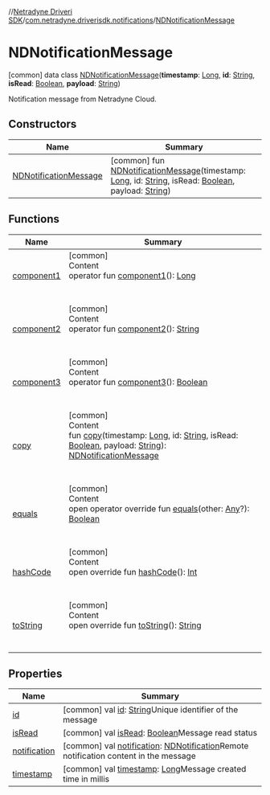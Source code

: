 //[Netradyne Driveri SDK](../../index.md)/[com.netradyne.driverisdk.notifications](../index.md)/[NDNotificationMessage](index.md)



# NDNotificationMessage  
 [common] data class [NDNotificationMessage](index.md)(**timestamp**: [Long](https://kotlinlang.org/api/latest/jvm/stdlib/kotlin/-long/index.html), **id**: [String](https://kotlinlang.org/api/latest/jvm/stdlib/kotlin/-string/index.html), **isRead**: [Boolean](https://kotlinlang.org/api/latest/jvm/stdlib/kotlin/-boolean/index.html), **payload**: [String](https://kotlinlang.org/api/latest/jvm/stdlib/kotlin/-string/index.html))

Notification message from Netradyne Cloud.

   


## Constructors  
  
|  Name|  Summary| 
|---|---|
| <a name="com.netradyne.driverisdk.notifications/NDNotificationMessage/NDNotificationMessage/#kotlin.Long#kotlin.String#kotlin.Boolean#kotlin.String/PointingToDeclaration/"></a>[NDNotificationMessage](-n-d-notification-message.md)| <a name="com.netradyne.driverisdk.notifications/NDNotificationMessage/NDNotificationMessage/#kotlin.Long#kotlin.String#kotlin.Boolean#kotlin.String/PointingToDeclaration/"></a> [common] fun [NDNotificationMessage](-n-d-notification-message.md)(timestamp: [Long](https://kotlinlang.org/api/latest/jvm/stdlib/kotlin/-long/index.html), id: [String](https://kotlinlang.org/api/latest/jvm/stdlib/kotlin/-string/index.html), isRead: [Boolean](https://kotlinlang.org/api/latest/jvm/stdlib/kotlin/-boolean/index.html), payload: [String](https://kotlinlang.org/api/latest/jvm/stdlib/kotlin/-string/index.html))   <br>


## Functions  
  
|  Name|  Summary| 
|---|---|
| <a name="com.netradyne.driverisdk.notifications/NDNotificationMessage/component1/#/PointingToDeclaration/"></a>[component1](component1.md)| <a name="com.netradyne.driverisdk.notifications/NDNotificationMessage/component1/#/PointingToDeclaration/"></a>[common]  <br>Content  <br>operator fun [component1](component1.md)(): [Long](https://kotlinlang.org/api/latest/jvm/stdlib/kotlin/-long/index.html)  <br><br><br>
| <a name="com.netradyne.driverisdk.notifications/NDNotificationMessage/component2/#/PointingToDeclaration/"></a>[component2](component2.md)| <a name="com.netradyne.driverisdk.notifications/NDNotificationMessage/component2/#/PointingToDeclaration/"></a>[common]  <br>Content  <br>operator fun [component2](component2.md)(): [String](https://kotlinlang.org/api/latest/jvm/stdlib/kotlin/-string/index.html)  <br><br><br>
| <a name="com.netradyne.driverisdk.notifications/NDNotificationMessage/component3/#/PointingToDeclaration/"></a>[component3](component3.md)| <a name="com.netradyne.driverisdk.notifications/NDNotificationMessage/component3/#/PointingToDeclaration/"></a>[common]  <br>Content  <br>operator fun [component3](component3.md)(): [Boolean](https://kotlinlang.org/api/latest/jvm/stdlib/kotlin/-boolean/index.html)  <br><br><br>
| <a name="com.netradyne.driverisdk.notifications/NDNotificationMessage/copy/#kotlin.Long#kotlin.String#kotlin.Boolean#kotlin.String/PointingToDeclaration/"></a>[copy](copy.md)| <a name="com.netradyne.driverisdk.notifications/NDNotificationMessage/copy/#kotlin.Long#kotlin.String#kotlin.Boolean#kotlin.String/PointingToDeclaration/"></a>[common]  <br>Content  <br>fun [copy](copy.md)(timestamp: [Long](https://kotlinlang.org/api/latest/jvm/stdlib/kotlin/-long/index.html), id: [String](https://kotlinlang.org/api/latest/jvm/stdlib/kotlin/-string/index.html), isRead: [Boolean](https://kotlinlang.org/api/latest/jvm/stdlib/kotlin/-boolean/index.html), payload: [String](https://kotlinlang.org/api/latest/jvm/stdlib/kotlin/-string/index.html)): [NDNotificationMessage](index.md)  <br><br><br>
| <a name="kotlin/Any/equals/#kotlin.Any?/PointingToDeclaration/"></a>[equals](../../com.netradyne.driverisdk.video/-n-d-video-a-p-i/index.md#%5Bkotlin%2FAny%2Fequals%2F%23kotlin.Any%3F%2FPointingToDeclaration%2F%5D%2FFunctions%2F106651406)| <a name="kotlin/Any/equals/#kotlin.Any?/PointingToDeclaration/"></a>[common]  <br>Content  <br>open operator override fun [equals](../../com.netradyne.driverisdk.video/-n-d-video-a-p-i/index.md#%5Bkotlin%2FAny%2Fequals%2F%23kotlin.Any%3F%2FPointingToDeclaration%2F%5D%2FFunctions%2F106651406)(other: [Any](https://kotlinlang.org/api/latest/jvm/stdlib/kotlin/-any/index.html)?): [Boolean](https://kotlinlang.org/api/latest/jvm/stdlib/kotlin/-boolean/index.html)  <br><br><br>
| <a name="kotlin/Any/hashCode/#/PointingToDeclaration/"></a>[hashCode](../../com.netradyne.driverisdk.video/-n-d-video-a-p-i/index.md#%5Bkotlin%2FAny%2FhashCode%2F%23%2FPointingToDeclaration%2F%5D%2FFunctions%2F106651406)| <a name="kotlin/Any/hashCode/#/PointingToDeclaration/"></a>[common]  <br>Content  <br>open override fun [hashCode](../../com.netradyne.driverisdk.video/-n-d-video-a-p-i/index.md#%5Bkotlin%2FAny%2FhashCode%2F%23%2FPointingToDeclaration%2F%5D%2FFunctions%2F106651406)(): [Int](https://kotlinlang.org/api/latest/jvm/stdlib/kotlin/-int/index.html)  <br><br><br>
| <a name="kotlin/Any/toString/#/PointingToDeclaration/"></a>[toString](../../com.netradyne.driverisdk.video/-n-d-video-a-p-i/index.md#%5Bkotlin%2FAny%2FtoString%2F%23%2FPointingToDeclaration%2F%5D%2FFunctions%2F106651406)| <a name="kotlin/Any/toString/#/PointingToDeclaration/"></a>[common]  <br>Content  <br>open override fun [toString](../../com.netradyne.driverisdk.video/-n-d-video-a-p-i/index.md#%5Bkotlin%2FAny%2FtoString%2F%23%2FPointingToDeclaration%2F%5D%2FFunctions%2F106651406)(): [String](https://kotlinlang.org/api/latest/jvm/stdlib/kotlin/-string/index.html)  <br><br><br>


## Properties  
  
|  Name|  Summary| 
|---|---|
| <a name="com.netradyne.driverisdk.notifications/NDNotificationMessage/id/#/PointingToDeclaration/"></a>[id](id.md)| <a name="com.netradyne.driverisdk.notifications/NDNotificationMessage/id/#/PointingToDeclaration/"></a> [common] val [id](id.md): [String](https://kotlinlang.org/api/latest/jvm/stdlib/kotlin/-string/index.html)Unique identifier of the message   <br>
| <a name="com.netradyne.driverisdk.notifications/NDNotificationMessage/isRead/#/PointingToDeclaration/"></a>[isRead](is-read.md)| <a name="com.netradyne.driverisdk.notifications/NDNotificationMessage/isRead/#/PointingToDeclaration/"></a> [common] val [isRead](is-read.md): [Boolean](https://kotlinlang.org/api/latest/jvm/stdlib/kotlin/-boolean/index.html)Message read status   <br>
| <a name="com.netradyne.driverisdk.notifications/NDNotificationMessage/notification/#/PointingToDeclaration/"></a>[notification](notification.md)| <a name="com.netradyne.driverisdk.notifications/NDNotificationMessage/notification/#/PointingToDeclaration/"></a> [common] val [notification](notification.md): [NDNotification](../-n-d-notification/index.md)Remote notification content in the message   <br>
| <a name="com.netradyne.driverisdk.notifications/NDNotificationMessage/timestamp/#/PointingToDeclaration/"></a>[timestamp](timestamp.md)| <a name="com.netradyne.driverisdk.notifications/NDNotificationMessage/timestamp/#/PointingToDeclaration/"></a> [common] val [timestamp](timestamp.md): [Long](https://kotlinlang.org/api/latest/jvm/stdlib/kotlin/-long/index.html)Message created time in millis   <br>

